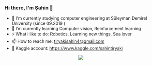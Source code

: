 ### Hi there, I'm Şahin 👋



- 🔭 I'm currently studying  computer engineering at Süleyman Demirel University (since 09.2019 )
- 🌱 I’m currently learning  Computer vision, Reinforcement learning
- ⚡ What i like to do: Robotics, Learning  new things, Sea lover
- 📫 How to reach me: tiryakisahin4@gmail.com
- :blue_book: Kaggle account: https://www.kaggle.com/sahintiryaki
<div style = "width:100%;min-height:150px;text-align:center;">
  <a href= "https://www.linkedin.com/in/sahin-tiryaki-95a76a1b1/"> 
    <img src="https://img.shields.io/badge/LinkedIn-0077B5?style=for-the-badge&logo=linkedin&logoColor=white" />
  </a>

</div>
